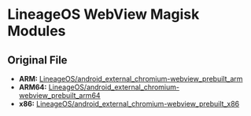 # LineageOS WebView Magisk Modules

## Original File

- **ARM:**   [LineageOS/android_external_chromium-webview_prebuilt_arm]
- **ARM64:** [LineageOS/android_external_chromium-webview_prebuilt_arm64]
- **x86:**   [LineageOS/android_external_chromium-webview_prebuilt_x86]

[LineageOS/android_external_chromium-webview_prebuilt_arm]: https://github.com/LineageOS/android_external_chromium-webview_prebuilt_arm
[LineageOS/android_external_chromium-webview_prebuilt_arm64]: https://github.com/LineageOS/android_external_chromium-webview_prebuilt_arm64
[LineageOS/android_external_chromium-webview_prebuilt_x86]: https://github.com/LineageOS/android_external_chromium-webview_prebuilt_x86
